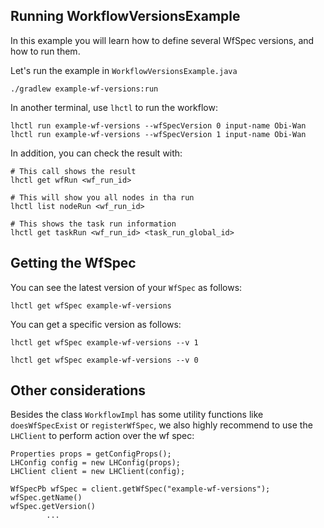 ## Running WorkflowVersionsExample

In this example you will learn how to define several WfSpec versions, and
how to run them.

Let's run the example in `WorkflowVersionsExample.java`

```
./gradlew example-wf-versions:run
```

In another terminal, use `lhctl` to run the workflow:

```
lhctl run example-wf-versions --wfSpecVersion 0 input-name Obi-Wan
lhctl run example-wf-versions --wfSpecVersion 1 input-name Obi-Wan
```

In addition, you can check the result with:

```
# This call shows the result
lhctl get wfRun <wf_run_id>

# This will show you all nodes in tha run
lhctl list nodeRun <wf_run_id>

# This shows the task run information
lhctl get taskRun <wf_run_id> <task_run_global_id>
```

## Getting the WfSpec

You can see the latest version of your `WfSpec` as follows:

```
lhctl get wfSpec example-wf-versions
```

You can get a specific version as follows:

```
lhctl get wfSpec example-wf-versions --v 1

lhctl get wfSpec example-wf-versions --v 0
```

## Other considerations

Besides the class `WorkflowImpl` has some utility functions like `doesWfSpecExist` or `registerWfSpec`,
we also highly recommend to use the `LHClient` to perform action over the wf spec:

```
Properties props = getConfigProps();
LHConfig config = new LHConfig(props);
LHClient client = new LHClient(config);

WfSpecPb wfSpec = client.getWfSpec("example-wf-versions");
wfSpec.getName()
wfSpec.getVersion()
        ...
```
